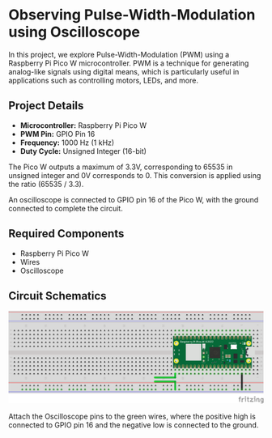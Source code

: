 # Observing Pulse-Width-Modulation using Oscilloscope

In this project, we explore Pulse-Width-Modulation (PWM) using a Raspberry Pi Pico W microcontroller. PWM is a technique for generating analog-like signals using digital means, which is particularly useful in applications such as controlling motors, LEDs, and more.

## Project Details

- **Microcontroller:** Raspberry Pi Pico W
- **PWM Pin:** GPIO Pin 16
- **Frequency:** 1000 Hz (1 kHz)
- **Duty Cycle:** Unsigned Integer (16-bit)

The Pico W outputs a maximum of 3.3V, corresponding to 65535 in unsigned integer and 0V corresponds to 0. This conversion is applied using the ratio (65535 / 3.3).

An oscilloscope is connected to GPIO pin 16 of the Pico W, with the ground connected to complete the circuit.

## Required Components
- Raspberry Pi Pico W
- Wires
- Oscilloscope

## Circuit Schematics

![Circuit diagram](07_Circuit.png)

Attach the Oscilloscope pins to the green wires, where the positive high is connected to GPIO pin 16 and the negative low is connected to the ground.
